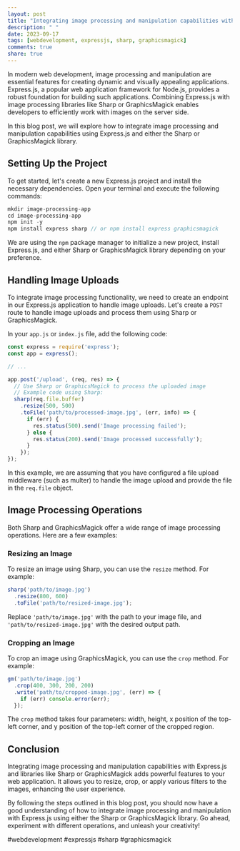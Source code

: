 ```yaml
---
layout: post
title: "Integrating image processing and manipulation capabilities with Express.js and libraries like Sharp or GraphicsMagick"
description: " "
date: 2023-09-17
tags: [webdevelopment, expressjs, sharp, graphicsmagick]
comments: true
share: true
---
```


In modern web development, image processing and manipulation are essential features for creating dynamic and visually appealing applications. Express.js, a popular web application framework for Node.js, provides a robust foundation for building such applications. Combining Express.js with image processing libraries like Sharp or GraphicsMagick enables developers to efficiently work with images on the server side.

In this blog post, we will explore how to integrate image processing and manipulation capabilities using Express.js and either the Sharp or GraphicsMagick library.

## Setting Up the Project

To get started, let's create a new Express.js project and install the necessary dependencies. Open your terminal and execute the following commands:

```javascript
mkdir image-processing-app
cd image-processing-app
npm init -y
npm install express sharp // or npm install express graphicsmagick
```

We are using the `npm` package manager to initialize a new project, install Express.js, and either Sharp or GraphicsMagick library depending on your preference.

## Handling Image Uploads

To integrate image processing functionality, we need to create an endpoint in our Express.js application to handle image uploads. Let's create a `POST` route to handle image uploads and process them using Sharp or GraphicsMagick.

In your `app.js` or `index.js` file, add the following code:

```javascript
const express = require('express');
const app = express();

// ...

app.post('/upload', (req, res) => {
  // Use Sharp or GraphicsMagick to process the uploaded image
  // Example code using Sharp:
  sharp(req.file.buffer)
    .resize(500, 500)
    .toFile('path/to/processed-image.jpg', (err, info) => {
      if (err) {
        res.status(500).send('Image processing failed');
      } else {
        res.status(200).send('Image processed successfully');
      }
    });
});
```

In this example, we are assuming that you have configured a file upload middleware (such as multer) to handle the image upload and provide the file in the `req.file` object.

## Image Processing Operations

Both Sharp and GraphicsMagick offer a wide range of image processing operations. Here are a few examples:

### Resizing an Image

To resize an image using Sharp, you can use the `resize` method. For example:

```javascript
sharp('path/to/image.jpg')
  .resize(800, 600)
  .toFile('path/to/resized-image.jpg');
```

Replace `'path/to/image.jpg'` with the path to your image file, and `'path/to/resized-image.jpg'` with the desired output path.

### Cropping an Image

To crop an image using GraphicsMagick, you can use the `crop` method. For example:

```javascript
gm('path/to/image.jpg')
  .crop(400, 300, 200, 200)
  .write('path/to/cropped-image.jpg', (err) => {
    if (err) console.error(err);
  });
```

The `crop` method takes four parameters: width, height, x position of the top-left corner, and y position of the top-left corner of the cropped region.

## Conclusion

Integrating image processing and manipulation capabilities with Express.js and libraries like Sharp or GraphicsMagick adds powerful features to your web application. It allows you to resize, crop, or apply various filters to the images, enhancing the user experience.

By following the steps outlined in this blog post, you should now have a good understanding of how to integrate image processing and manipulation with Express.js using either the Sharp or GraphicsMagick library. Go ahead, experiment with different operations, and unleash your creativity!

#webdevelopment #expressjs #sharp #graphicsmagick